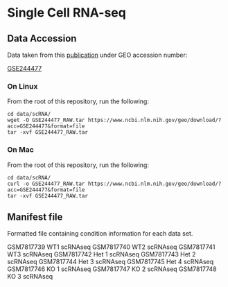 # Single Cell RNA-seq

## Data Accession

Data taken from this [publication](https://www.nature.com/articles/s41398-023-02678-x) under GEO accession number:

[GSE244477](https://www.ncbi.nlm.nih.gov/geo/query/acc.cgi?acc=GSE244477)

### On Linux
From the root of this repository, run the following:

```
cd data/scRNA/
wget -O GSE244477_RAW.tar https://www.ncbi.nlm.nih.gov/geo/download/?acc=GSE244477&format=file
tar -xvf GSE244477_RAW.tar
```

### On Mac
From the root of this repository, run the following:

```
cd data/scRNA/
curl -o GSE244477_RAW.tar https://www.ncbi.nlm.nih.gov/geo/download/?acc=GSE244477&format=file
tar -xvf GSE244477_RAW.tar
```


## Manifest file

Formatted file containing condition information for each data set.

GSM7817739	WT1 scRNAseq
GSM7817740	WT2 scRNAseq
GSM7817741	WT3 scRNAseq
GSM7817742	Het 1 scRNAseq
GSM7817743	Het 2 scRNAseq
GSM7817744	Het 3 scRNAseq
GSM7817745	Het 4 scRNAseq
GSM7817746	KO 1 scRNAseq
GSM7817747	KO 2 scRNAseq
GSM7817748	KO 3 scRNAseq


